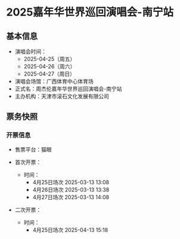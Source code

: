 # 2025嘉年华世界巡回演唱会-南宁站
## 基本信息
- 演唱会时间：
    - 2025-04-25（周五）
    - 2025-04-26（周六）
    - 2025-04-27（周日）
- 演唱会场馆：广西体育中心体育场
- 正式名：周杰伦嘉年华世界巡回演唱会-南宁站
- 主办机构：天津市滚石文化发展有限公司
## 票务快照
### 开票信息
- 售票平台：猫眼

- 首次开票：
    - 时间：
        - 4月25日场次 2025-03-13 13:08
        - 4月26日场次 2025-03-13 13:38
        - 4月27日场次 2025-03-13 14:08
- 二次开票：
    - 时间：
        - 4月25日场次 2025-04-13 15:18